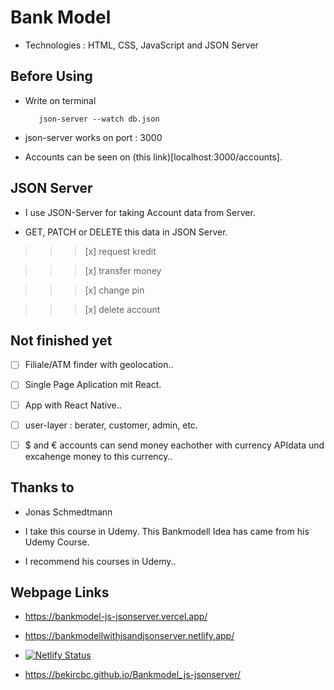 # Bank Model

- Technologies : HTML, CSS, JavaScript and JSON Server

## Before Using

- Write on terminal

         json-server --watch db.json

- json-server works on port : 3000

- Accounts can be seen on (this link)[localhost:3000/accounts].

## JSON Server

- I use JSON-Server for taking Account data from Server.

- GET, PATCH or DELETE this data in JSON Server.

> > > [x] request kredit

> > > [x] transfer money

> > > [x] change pin

> > > [x] delete account

## Not finished yet

- [ ] Filiale/ATM finder with geolocation..

- [ ] Single Page Aplication mit React.

- [ ] App with React Native..

- [ ] user-layer : berater, customer, admin, etc.

- [ ] $ and € accounts can send money eachother with currency APIdata und excahenge money to this currency..

## Thanks to

- Jonas Schmedtmann

- I take this course in Udemy. This Bankmodell Idea has came from his Udemy Course.

- I recommend his courses in Udemy..

## Webpage Links

- https://bankmodel-js-jsonserver.vercel.app/

- https://bankmodellwithjsandjsonserver.netlify.app/

- [![Netlify Status](https://api.netlify.com/api/v1/badges/ada8f5f6-7476-49a3-926d-021d492a8c9e/deploy-status)](https://app.netlify.com/sites/bankmodellwithjsandjsonserver/deploys)

- https://bekircbc.github.io/Bankmodel_js-jsonserver/
